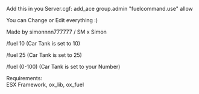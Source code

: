 Add this in you Server.cgf:    add_ace group.admin "fuelcommand.use" allow

You can Change or Edit everything :)

Made by simonnnn777777 / SM x Simon

/fuel 10    (Car Tank is set to 10)

/fuel 25    (Car Tank is set to 25)

/fuel (0-100)    (Car Tank is set to your Number)

Requirements:  
ESX Framework, ox_lib, ox_fuel 



